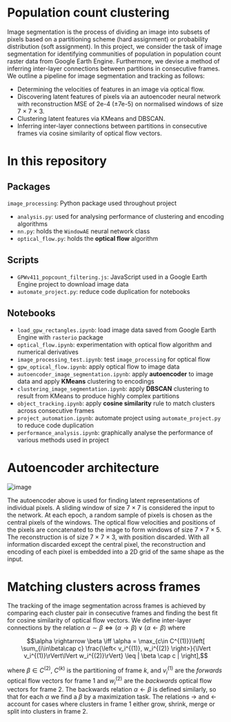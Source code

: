 # Population count clustering

Image segmentation is the process of dividing an image into subsets of pixels based on a partitioning scheme (hard assignment) or probability distribution (soft assignment). In this project, we consider the task of image segmentation for identifying communities of population in population count raster data from Google Earth Engine. Furthermore, we devise a method of inferring inter-layer connections between partitions in consecutive frames. We outline a pipeline for image segmentation and tracking as follows:
- Determining the velocities of features in an image via optical flow.
- Discovering latent features of pixels via an autoencoder neural network with reconstruction MSE of 2e-4 (±7e-5) on normalised windows of size 7 × 7 × 3.
- Clustering latent features via KMeans and DBSCAN.
- Inferring inter-layer connections between partitions in consecutive frames via cosine similarity of optical flow vectors.

# In this repository

## Packages

`image_processing`: Python package used throughout project

- `analysis.py`: used for analysing performance of clustering and encoding algorithms
- `nn.py`: holds the `WindowAE` neural network class
- `optical_flow.py`: holds the **optical flow** algorithm

## Scripts

- `GPWv411_popcount_filtering.js`: JavaScript used in a Google Earth Engine project to download image data
- `automate_project.py`: reduce code duplication for notebooks

## Notebooks

- `load_gpw_rectangles.ipynb`: load image data saved from Google Earth Engine with `rasterio` package
- `optical_flow.ipynb`: experimentation with optical flow algorithm and numerical derivatives
- `image_processing_test.ipynb`: test `image_processing` for optical flow
- `gpw_optical_flow.ipynb`: apply optical flow to image data
- `autoencoder_image_segmentation.ipynb`: apply **autoencoder** to image data and apply **KMeans** clustering to encodings
- `clustering_image_segmentation.ipynb`: apply **DBSCAN** clustering to result from KMeans to produce highly complex partitions
- `object_tracking.ipynb`: apply **cosine similarity** rule to match clusters across consecutive frames
- `project_automation.ipynb`: automate project using `automate_project.py` to reduce code duplication
- `performance_analysis.ipynb`: graphically analyse the performance of various methods used in project

# Autoencoder architecture

![image](https://github.com/olley102/PopulationCountClustering/blob/main/autoencoder_segmentation.png?raw=true)

The autoencoder above is used for finding latent representations of individual pixels. A sliding window of size 7 × 7 is considered the input to the network. At each epoch, a random sample of pixels is chosen as the central pixels of the windows. The optical flow velocities and positions of the pixels are concatenated to the image to form windows of size 7 × 7 × 5. The reconstruction is of size 7 × 7 × 3, with position discarded. With all information discarded except the central pixel, the reconstruction and encoding of each pixel is embedded into a 2D grid of the same shape as the input.

# Matching clusters across frames

The tracking of the image segmentation across frames is achieved by comparing each cluster pair in consecutive frames and finding the best fit for cosine similarity of optical flow vectors. We define inter-layer connections by the relation $\alpha \sim \beta \iff (\alpha \rightarrow \beta)\lor(\alpha \leftarrow \beta)$ where

$$\alpha \rightarrow \beta \iff \alpha = \max_{c\in C^{(1)}}\left[ \sum_{i\in\beta\cap c} \frac{\left< v_i^{(1)}, w_i^{(2)} \right>}{\lVert v_i^{(1)}\rVert\lVert w_i^{(2)}\rVert} \leq | \beta \cap c | \right],$$

where $\beta\in C^{(2)}$, $C^{(k)}$ is the partitioning of frame $k$, and $v_i^{(1)}$ are the _forwards_ optical flow vectors for frame 1 and $w_i^{(2)}$ are the _backwards_ optical flow vectors for frame 2. The backwards relation $\alpha \leftarrow \beta$ is defined similarly, so that for each $\alpha$ we find a $\beta$ by a maximization task. The relations $\rightarrow$ and $\leftarrow$ account for cases where clusters in frame 1 either grow, shrink, merge or split into clusters in frame 2.
